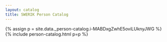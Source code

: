 ```yaml
---
layout: catalog
title: SWERIK Person Catalog
---
```

{% assign p = site.data._person-catalog.i-MABDxgZwhE5oviLUknyJWG %}
{% include person-catalog.html p=p %}

